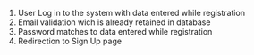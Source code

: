1. User Log in to the system with data entered while registration
2. Email validation wich is already retained in database
3. Password matches to data entered while registration
4. Redirection to Sign Up page
